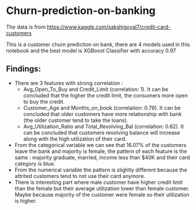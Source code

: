 # Churn-prediction-on-banking
The data is from https://www.kaggle.com/sakshigoyal7/credit-card-customers

This is a customer churn prediction on bank, there are 4 models used in this notebook and the best model is XGBoost Classifier with accuracy 0.97 

## Findings:

* There are 3 features with strong correlation :
  * Avg_Open_To_Buy and Credit_Limit (correlation: 1). It can be concluded that the higher the credit limit,  the consumers more open to buy the credit.
  * Customer_Age and Months_on_book (correlation: 0.79). It can be concluded that older customers have more relationship with bank (the older customer tend to take the loans).
  * Avg_Utilization_Ratio and Total_Revolving_Bal (correlation: 0.62). It can be concluded that customers revolving balance will increase along with the high utilization of their card.
* From the categorical variable we can see that 16.07% of the customers leave the bank and majority is female, the pattern of each feature is the same : majority graduate, married, income less than $40K and their card category is blue.
* From the numerical variable the pattern is slightly different because the attrited customers tend to not use their card anymore.
* There is interesting part where male customer have higher credit limit than the female but their average utilization lower than female customer. Maybe because majority of the customer were female so their utilization is higher.
